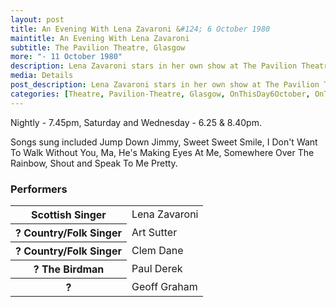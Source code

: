 ```yaml
---
layout: post
title: An Evening With Lena Zavaroni &#124; 6 October 1980
maintitle: An Evening With Lena Zavaroni
subtitle: The Pavilion Theatre, Glasgow
more: "- 11 October 1980"
description: Lena Zavaroni stars in her own show at The Pavilion Theatre, Glasgow.
media: Details
post_description: Lena Zavaroni stars in her own show at The Pavilion Theatre, Glasgow.
categories: [Theatre, Pavilion-Theatre, Glasgow, OnThisDay6October, OnThisDay11October]
---
```


Nightly - 7.45pm, Saturday and Wednesday - 6.25 & 8.40pm.

Songs sung included Jump Down Jimmy, Sweet Sweet Smile, I Don't Want To Walk Without You, Ma, He's Making Eyes At Me, Somewhere Over The Rainbow, Shout and Speak To Me Pretty.

### Performers
<table>
<tr><th>Scottish Singer</th><td>Lena Zavaroni</td></tr>
<tr><th>? Country/Folk Singer</th><td>Art Sutter</td></tr>
<tr><th>? Country/Folk Singer</th><td>Clem Dane</td></tr>
<tr><th>? The Birdman</th><td>Paul Derek</td></tr>
<tr><th>?</th><td>Geoff Graham</td></tr>
</table>

